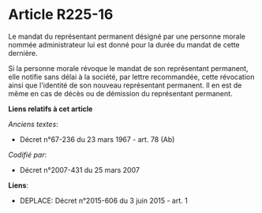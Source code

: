 # Article R225-16

Le mandat du représentant permanent désigné par une personne morale nommée administrateur lui est donné pour la durée du
mandat de cette dernière.

Si la personne morale révoque le mandat de son représentant permanent, elle notifie sans délai à la société, par lettre
recommandée, cette révocation ainsi que l'identité de son nouveau représentant permanent. Il en est de même en cas de décès
ou de démission du représentant permanent.

**Liens relatifs à cet article**

_Anciens textes_:

  - Décret n°67-236 du 23 mars 1967 - art. 78 (Ab)

_Codifié par_:

  - Décret n°2007-431 du 25 mars 2007

**Liens**:

  - DEPLACE: Décret n°2015-606 du 3 juin 2015 - art. 1
